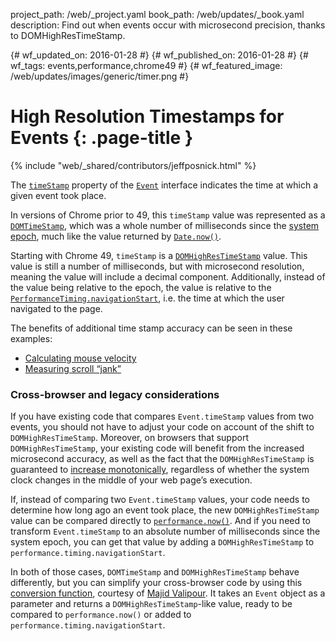 project_path: /web/_project.yaml book_path: /web/updates/_book.yaml description: Find out when events occur with microsecond precision, thanks to DOMHighResTimeStamp.

{# wf_updated_on: 2016-01-28 #} {# wf_published_on: 2016-01-28 #} {# wf_tags: events,performance,chrome49 #} {# wf_featured_image: /web/updates/images/generic/timer.png #}

# High Resolution Timestamps for Events {: .page-title }

{% include "web/_shared/contributors/jeffposnick.html" %}

The [`timeStamp`](https://developer.mozilla.org/en-US/docs/Web/API/Event/timeStamp) property of the [`Event`](https://developer.mozilla.org/en-US/docs/Web/API/Event) interface indicates the time at which a given event took place.

In versions of Chrome prior to 49, this `timeStamp` value was represented as a [`DOMTimeStamp`](https://developer.mozilla.org/en-US/docs/Web/API/DOMTimeStamp), which was a whole number of milliseconds since the [system epoch](https://en.wikipedia.org/wiki/Epoch_(reference_date)#Computing), much like the value returned by [`Date.now()`](https://developer.mozilla.org/en-US/docs/Web/JavaScript/Reference/Global_Objects/Date/now).

Starting with Chrome 49, `timeStamp` is a [`DOMHighResTimeStamp`](https://developer.mozilla.org/en-US/docs/Web/API/DOMHighResTimeStamp) value. This value is still a number of milliseconds, but with microsecond resolution, meaning the value will include a decimal component. Additionally, instead of the value being relative to the epoch, the value is relative to the [`PerformanceTiming.navigationStart`](https://developer.mozilla.org/en-US/docs/Web/API/PerformanceTiming/navigationStart), i.e. the time at which the user navigated to the page.

The benefits of additional time stamp accuracy can be seen in these examples:

- [Calculating mouse velocity](https://googlechrome.github.io/samples/event-timestamp/index.html)
- [Measuring scroll “jank”](http://rbyers.github.io/scroll-latency.html)

### Cross-browser and legacy considerations

If you have existing code that compares `Event.timeStamp` values from two events, you should not have to adjust your code on account of the shift to
<code>DOMHighResTimeStamp</code>. Moreover, on browsers that support
<code>DOMHighResTimeStamp</code>, your existing code will benefit from the increased microsecond accuracy, as well as the fact that the
<code>DOMHighResTimeStamp</code> is guaranteed to [increase monotonically](http://mathworld.wolfram.com/MonotoneIncreasing.html), regardless of whether the system clock changes in the middle of your web page’s execution.

If, instead of comparing two `Event.timeStamp` values, your code needs to determine how long ago an event took place, the new
<code>DOMHighResTimeStamp</code> value can be compared directly to [`performance.now()`](https://developer.mozilla.org/en-US/docs/Web/API/Performance/now). And if you need to transform `Event.timeStamp` to an absolute number of milliseconds since the system epoch, you can get that value by adding a
<code>DOMHighResTimeStamp</code> to <code>performance.timing.navigationStart</code>.

In both of those cases, `DOMTimeStamp` and `DOMHighResTimeStamp` behave differently, but you can simplify your cross-browser code by using this [conversion function](https://github.com/majido/high-resolution-timestamp-polyfill/blob/master/translate-timeStamp.js), courtesy of [Majid Valipour](https://github.com/majido). It takes an
<code>Event</code> object as a parameter and returns a
<code>DOMHighResTimeStamp</code>-like value, ready to be compared to
<code>performance.now()</code> or added to
<code>performance.timing.navigationStart</code>.